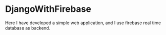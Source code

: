 # DjangoWithFirebase
Here I have developed a simple web application, and I use firebase real time database as backend.
